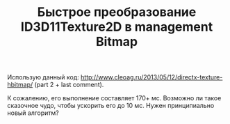 ﻿---
title: "Быстрое преобразование ID3D11Texture2D в management Bitmap"
se.owner.user_id: 238013
se.owner.display_name: "D .Stark"
se.owner.link: "https://ru.stackoverflow.com/users/238013/d-stark"
se.link: "https://ru.stackoverflow.com/questions/718965/%d0%91%d1%8b%d1%81%d1%82%d1%80%d0%be%d0%b5-%d0%bf%d1%80%d0%b5%d0%be%d0%b1%d1%80%d0%b0%d0%b7%d0%be%d0%b2%d0%b0%d0%bd%d0%b8%d0%b5-id3d11texture2d-%d0%b2-management-bitmap"
se.question_id: 718965
se.post_type: question
se.score: 1
---
<p>Использую данный код: <a href="http://www.cleoag.ru/2013/05/12/directx-texture-hbitmap/" rel="nofollow noreferrer">http://www.cleoag.ru/2013/05/12/directx-texture-hbitmap/</a> (part 2 + last comment).</p>

<p>К сожалению, его выполнение составляет 170+ мс.
Возможно ли такое сказочное чудо, чтобы ускорить его до 10 мс.
Нужен принципиально новый алгоритм?</p>
